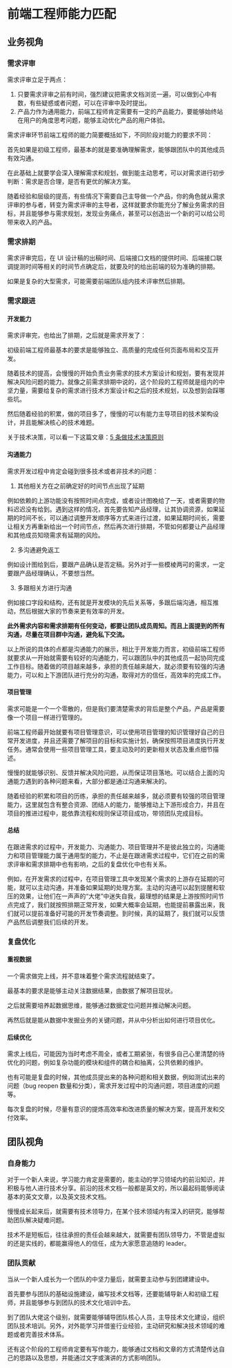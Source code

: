 # 前端工程师能力匹配

## 业务视角

### 需求评审

需求评审立足于两点：

1. 只要需求评审之前有时间，强烈建议把需求文档浏览一遍，可以做到心中有数，有些疑惑或者问题，可以在评审中及时提出。
2. 产品力作为通用能力，前端工程师肯定需要有一定的产品能力，要能够始终站在用户的角度思考问题，能够主动优化产品的用户体验。

需求评审环节前端工程师的能力简要概括如下，不同阶段对能力的要求不同：

首先如果是初级工程师，最基本的就是要准确理解需求，能够跟团队中的其他成员有效沟通。

在此基础上就要学会深入理解需求和规划，做到能主动思考，可以对需求进行初步判断：需求是否合理，是否有更优的解决方案。

随着经验和层级的提高，有些情况下需要自己主导做一个产品，你的角色就从需求评审的参与者，转变为需求评审的主导者，这样就要求你能充分了解业务需求的目标，并且能够参与需求规划，发现业务痛点，甚至可以创造出一个新的可以给公司带来收入的产品。

### 需求排期

需求评审完后，在 UI 设计稿的出稿时间、后端接口文档的提供时间、后端接口联调提测时间等相关的时间节点确定后，就要及时的给出前端的较为准确的排期。

如果是复杂的大型需求，可能需要前端团队组内技术评审然后排期。

### 需求跟进

#### 开发能力

需求评审完，也给出了排期，之后就是需求开发了：

初级前端工程师最基本的要求是能够独立、高质量的完成任何页面布局和交互开发。

随着技术的提高，会慢慢的开始负责业务需求的技术方案设计和规划，要有发现并解决风险问题的能力。就像之前需求排期中说的，这个阶段的工程师就是组内的中坚力量，需要给复杂的需求进行技术方案设计和之后的技术规划，以及想到会踩哪些坑。

然后随着经验的积累，做的项目多了，慢慢的可以有能力主导项目的技术架构设计，并且能解决核心的技术难题。

关于技术决策，可以看一下这篇文章：[5 条做技术决策原则](https://mp.weixin.qq.com/s/PZCXHDwFy86SN7gVc_YryA)

#### 沟通能力

需求开发过程中肯定会碰到很多技术或者非技术的问题：

1. 其他相关方在之前确定好的时间节点出现了延期

例如依赖的上游功能没有按照时间点完成，或者设计图晚给了一天，或者需要的物料迟迟没有给到。遇到这样的情况，首先要告知产品经理，让其协调资源，如果延期的时间不长，可以通过调整开发顺序等方式来进行过渡，如果延期时间长，需要让相关方再重新给出一个时间节点，然后再次进行排期，不管如何都要让产品经理和其他成员知晓需求有延期的风险。

2. 多沟通避免返工

例如设计图给到后，要跟产品确认是否定稿。另外对于一些模棱两可的需求，一定要跟产品经理确认，不要想当然。

3. 多跟相关方进行沟通

例如接口字段和结构，还有就是开发模块的先后关系等，多跟后端沟通，相互推动，然后根据大家的节奏来更有效率的开发。

**此外需求内容和需求排期有任何变动，都要让团队成员周知。而且上面提到的所有沟通，尽量在项目群中沟通，避免私下交流。**

以上所说的具体的点都是沟通能力的展示，相比于开发能力而言，初级前端工程师就要求从一开始就需要有较好的沟通能力，可以跟团队中的其他成员一起协同完成工作目标。随着做的项目越来越多，承担的责任越来越大，就必须要有较强的沟通能力，可以和上下游团队进行充分的沟通，取得对方的信任，高效率的完成工作。

#### 项目管理

需求可能是一个一个零散的，但是我们要清楚需求的背后是整个产品，产品是需要像一个项目一样进行管理的。

前端工程师最开始就要有项目管理意识，可以使用项目管理的知识管理好自己的日常开发进度，并且还需要了解项目的目标和实施计划，确保按照项目进度执行开发任务。通常会使用一些项目管理工具，要主动及时的更新相关状态及重点细节描述。

慢慢的就能够识别、反馈并解决风险问题，从而保证项目落地。可以结合上面的沟通能力遇到的各种问题来看，大部分都是通过沟通来解决的。

随着经验的积累和项目的历练，承担的责任越来越多，就必须要有较强的项目管理能力，这里就包含有整合资源、团结人的能力，能够推动上下游形成合力，并且在项目的推进过程中，能依靠流程和规则保证项目成功，带领团队完成目标。

#### 总结

在跟进需求的过程中，开发能力、沟通能力、项目管理并不是彼此独立的，沟通能力和项目管理能力属于通用型的能力，不止是在跟进需求过程中，它们在之前的需求评审和需求排期中也有影响，之后的复盘优化中也有关系。

例如，在开发需求的过程中，在项目管理工具中发现某个需求的上游存在延期的可能，就可以主动沟通，并准备如果延期的处理方案。主动的沟通可以起到提醒和软压的效果，让他们在一声声的“大佬”中迷失自我，最理想的结果是上游按照时间节点完成了，我们就按照排期正常开发，如果大概率会延期，也能提前暴露出来，我们就可以提前准备好可能的开发节奏调整。到时候，真的延期了，我们就可以反馈产品然后调整我们后续的开发。

### 复盘优化

#### 重视数据

一个需求做完上线，并不意味着整个需求流程就结束了。

最基本的要求是能够主动关注数据结果，由数据了解项目现状。

之后就需要培养起数据思维，能够通过数据定位问题并推动解决问题。

再然后就是能从数据中发掘业务的关键问题，并从中分析出如何进行项目优化。

#### 后续优化

需求上线后，可能因为当时考虑不周全，或者工期紧张，有很多自己心里清楚的待优化的问题，例如复杂功能的模块和组件的耦合和抽离，公共依赖的维护。

也有可能是复盘的时候，其他成员提出来的各种问题和相关数据，例如测试出来的问题（bug reopen 数量和分类），需求开发过程中的沟通问题，项目进度的问题等。

每次复盘的时候，尽量有意识的提炼高效率和改进质量的解决方案，提高开发和交付效率。

## 团队视角

### 自身能力

对于一个新人来说，学习能力肯定是需要的，能主动的学习领域内的前沿知识，并积极与他人进行技术分享。前沿的技术文档一般都是英文的，所以最起码能够阅读基本的英文文章，以及英文技术文档。

慢慢成长起来后，就需要有技术领导力，在某个技术领域内有深入的研究，能够帮助团队解决疑难问题。

技术不是短板后，往往承担的责任会越来越大，就需要有团队领导力，不管是虚拟的还是实线的，都能赢得他人的信任，成为大家愿意追随的 leader。

### 团队贡献

当从一个新人成长为一个团队的中坚力量后，就需要主动参与到团建建设中。

首先要参与团队的基础设施建设，编写技术文档等，还要能辅导新人和初级工程师，并且能够参与到团队的技术文化培训中去。

到了团队大佬这个级别，就需要能够辅导团队核心人员，主导技术文化建设，组织团队技术培训。另外，对外能学习并借鉴行业经验，主动研究和解决技术领域的难题或者完善技术体系。

还有这个阶段的工程师肯定要有写作能力，能够通过文档和文章的方式清楚传达自己的思路以及思想，并能通过文字或演讲的方式影响团队。
